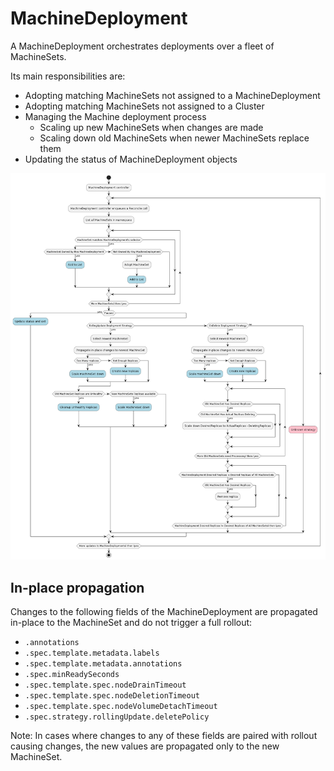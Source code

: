 # MachineDeployment

A MachineDeployment orchestrates deployments over a fleet of MachineSets.

Its main responsibilities are:
* Adopting matching MachineSets not assigned to a MachineDeployment
* Adopting matching MachineSets not assigned to a Cluster
* Managing the Machine deployment process
  * Scaling up new MachineSets when changes are made
  * Scaling down old MachineSets when newer MachineSets replace them
* Updating the status of MachineDeployment objects

![](../../../images/cluster-admission-machinedeployment-controller.png)

## In-place propagation
Changes to the following fields of the MachineDeployment are propagated in-place to the MachineSet and do not trigger a full rollout:
- `.annotations`
- `.spec.template.metadata.labels`
- `.spec.template.metadata.annotations`
- `.spec.minReadySeconds`
- `.spec.template.spec.nodeDrainTimeout`
- `.spec.template.spec.nodeDeletionTimeout`
- `.spec.template.spec.nodeVolumeDetachTimeout`
- `.spec.strategy.rollingUpdate.deletePolicy`

Note: In cases where changes to any of these fields are paired with rollout causing changes, the new values are propagated only to the new MachineSet. 